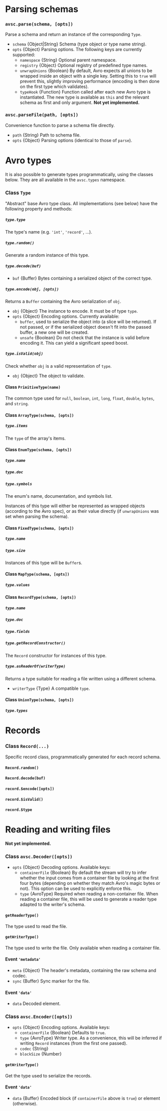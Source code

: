 # Parsing schemas

### `avsc.parse(schema, [opts])`

Parse a schema and return an instance of the corresponding `Type`.

+ `schema` {Object|String} Schema (type object or type name string).
+ `opts` {Object} Parsing options. The following keys are currently supported:
  + `namespace` {String} Optional parent namespace.
  + `registry` {Object} Optional registry of predefined type names.
  + `unwrapUnions` {Boolean} By default, Avro expects all unions to be wrapped inside an object with a single key. Setting this to `true` will prevent this, slightly improving performance (encoding is then done on the first type which validates).
  + `typeHook` {Function} Function called after each new Avro type is instantiated. The new type is available as `this` and the relevant schema as first and only argument. **Not yet implemented.**

### `avsc.parseFile(path, [opts])`

Convenience function to parse a schema file directly.

+ `path` {String} Path to schema file.
+ `opts` {Object} Parsing options (identical to those of `parse`).


# Avro types

It is also possible to generate types programmatically, using the classes below. They are all available in the `avsc.types` namespace.

### Class `Type`

"Abstract" base Avro type class. All implementations (see below) have the following property and methods:

##### `type.type`

The type's name (e.g. `'int'`, `'record'`, ...).

##### `type.random()`

Generate a random instance of this type.

##### `type.decode(buf)`

+ `buf` {Buffer} Bytes containing a serialized object of the correct type.

##### `type.encode(obj, [opts])`

Returns a `Buffer` containing the Avro serialization of `obj`.

+ `obj` {Object} The instance to encode. It must be of type `type`.
+ `opts` {Object} Encoding options. Currently available:
  + `buffer`, used to serialize the object into (a slice will be returned). If not passed, or if the serialized object doesn't fit into the passed buffer, a new one will be created.
  + `unsafe` {Boolean} Do not check that the instance is valid before encoding it. This can yield a significant speed boost.

##### `type.isValid(obj)`

Check whether `obj` is a valid representation of `type`.

+ `obj` {Object} The object to validate.


#### Class `PrimitiveType(name)`

The common type used for `null`, `boolean`, `int`, `long`, `float`, `double`, `bytes`, and `string`.


#### Class `ArrayType(schema, [opts])`

##### `type.items`

The `type` of the array's items.


#### Class `EnumType(schema, [opts])`

##### `type.name`
##### `type.doc`
##### `type.symbols`

The enum's name, documentation, and symbols list.

Instances of this type will either be represented as wrapped objects (according to the Avro spec), or as their value directly (if `unwrapUnions` was set when parsing the schema).


#### Class `FixedType(schema, [opts])`

##### `type.name`
##### `type.size`

Instances of this type will be `Buffer`s.


#### Class `MapType(schema, [opts])`

##### `type.values`


#### Class `RecordType(schema, [opts])`

##### `type.name`
##### `type.doc`
##### `type.fields`

##### `type.getRecordConstructor()`

The `Record` constructor for instances of this type.

##### `type.asReaderOf(writerType)`

Returns a type suitable for reading a file written using a different schema.

+ `writerType` {Type} A compatible `type`.


#### Class `UnionType(schema, [opts])`

##### `type.types`


# Records

### Class `Record(...)`

Specific record class, programmatically generated for each record schema.

#### `Record.random()`
#### `Record.decode(buf)`
#### `record.$encode([opts])`
#### `record.$isValid()`
#### `record.$type`


# Reading and writing files

**Not yet implemented.**

### Class `avsc.Decoder([opts])`

+ `opts` {Object} Decoding options. Available keys:
  + `containerFile` {Boolean} By default the stream will try to infer whether the input comes from a container file by looking at the first four bytes (depending on whether they match Avro's magic bytes or not). This option can be used to explicitly enforce this.
  + `type` {AvroType} Required when reading a non-container file. When reading a container file, this will be used to generate a reader type adapted to the writer's schema.

#### `getReaderType()`

The type used to read the file.

#### `getWriterType()`

The type used to write the file. Only available when reading a container file.

#### Event `'metadata'`

+ `meta` {Object} The header's metadata, containing the raw schema and codec.
+ `sync` {Buffer} Sync marker for the file.

#### Event `'data'`

+ `data` Decoded element.

### Class `avsc.Encoder([opts])`

+ `opts` {Object} Encoding options. Available keys:
  + `containerFile` {Boolean} Defaults to `true`.
  + `type` {AvroType} Writer type. As a convenience, this will be inferred if writing `Record` instances (from the first one passed).
  + `codec` {String}
  + `blockSize` {Number}

#### `getWriterType()`

Get the type used to serialize the records.

#### Event `'data'`

+ `data` {Buffer} Encoded block (if `containerFile` above is `true`) or element (otherwise).
